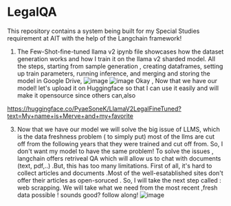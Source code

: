 # LegalQA
This repository contains a system being built for my Special Studies requirement at AIT with the help of the Langchain framework!

1. The Few-Shot-fine-tuned llama v2 ipynb file showcases how the dataset generation works and how I train it on the llama v2 sharded model. All the steps, starting from sample generation , creating dataframes, setting up train parameters, running inference, and merging and storing the model in Google Drive,
   ![image](https://github.com/soneeee22000/LegalQA/assets/109932809/a3133a4c-33ae-428f-b87b-e9807e70f9bf)
   ![image](https://github.com/soneeee22000/LegalQA/assets/109932809/2ed56ff3-afc3-4c88-a0bf-a2f478fd8949)
Okay , Now that we have our model! let's upload it on Huggingface so that I can use it easily and will make it opensource since others can,also
 
https://huggingface.co/PyaeSoneK/LlamaV2LegalFineTuned?text=My+name+is+Merve+and+my+favorite

3. Now that we have our model we will solve the big issue of LLMS, which is the data freshness problem ( to simply put) most of the llms are cut off from the following years that they were trained and cut off from. So, I don't want my model to have the same problem! To solve the issues , langchain offers retriveal QA which will allow us to chat with documents (text, pdf,..) .But, this has too many limitations. First of all, it's hard to collect articles and documents .Most of the well-esatablished sites don't offer their articles as open-soruced . So, I will take the next step called : web scrapping. We will take what we need from the most recent ,fresh data possible ! sounds good? follow along!
   ![image](https://github.com/soneeee22000/LegalQA/assets/109932809/648ae423-9bfa-4e57-a4e5-4804032c66f0)


   
